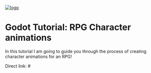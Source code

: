 [![logo](thumbnail.jpg)](#)

# Godot Tutorial: RPG Character animations

In this tutorial I am going to guide you through the process of creating character animations for an RPG!

Direct link: #